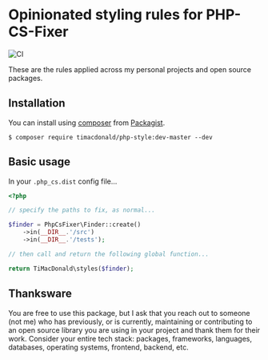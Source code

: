 # Opinionated styling rules for PHP-CS-Fixer

![CI](https://github.com/timacdonald/php-style/workflows/CI/badge.svg)

These are the rules applied across my personal projects and open source packages.

## Installation

You can install using [composer](https://getcomposer.org/) from [Packagist](https://packagist.org/packages/timacdonald/php-style).

```
$ composer require timacdonald/php-style:dev-master --dev
```

## Basic usage

In your `.php_cs.dist` config file...

```php
<?php

// specify the paths to fix, as normal...

$finder = PhpCsFixer\Finder::create()
    ->in(__DIR__.'/src')
    ->in(__DIR__.'/tests');

// then call and return the following global function...

return TiMacDonald\styles($finder);
```

## Thanksware

You are free to use this package, but I ask that you reach out to someone (not me) who has previously, or is currently, maintaining or contributing to an open source library you are using in your project and thank them for their work. Consider your entire tech stack: packages, frameworks, languages, databases, operating systems, frontend, backend, etc.

